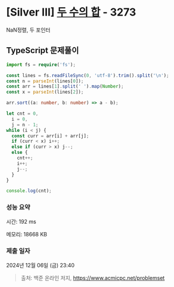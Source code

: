 # [Silver III] [두 수의 합](https://www.acmicpc.net/problem/3273) - 3273 

NaN정렬, 두 포인터

## TypeScript 문제풀이

```TypeScript
import fs = require('fs');

const lines = fs.readFileSync(0, 'utf-8').trim().split('\n');
const n = parseInt(lines[0]);
const arr = lines[1].split(' ').map(Number);
const x = parseInt(lines[2]);

arr.sort((a: number, b: number) => a - b);

let cnt = 0,
  i = 0,
  j = n - 1;
while (i < j) {
  const curr = arr[i] + arr[j];
  if (curr < x) i++;
  else if (curr > x) j--;
  else {
    cnt++;
    i++;
    j--;
  }
}

console.log(cnt);
```

### 성능 요약

시간: 192 ms

메모리: 18668 KB

### 제출 일자

2024년 12월 06일 (금) 23:40

> 출처: 백준 온라인 저지, https://www.acmicpc.net/problemset 


